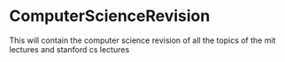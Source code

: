 # ComputerScienceRevision
This will contain the computer science revision of all the topics of the mit lectures and stanford cs lectures

